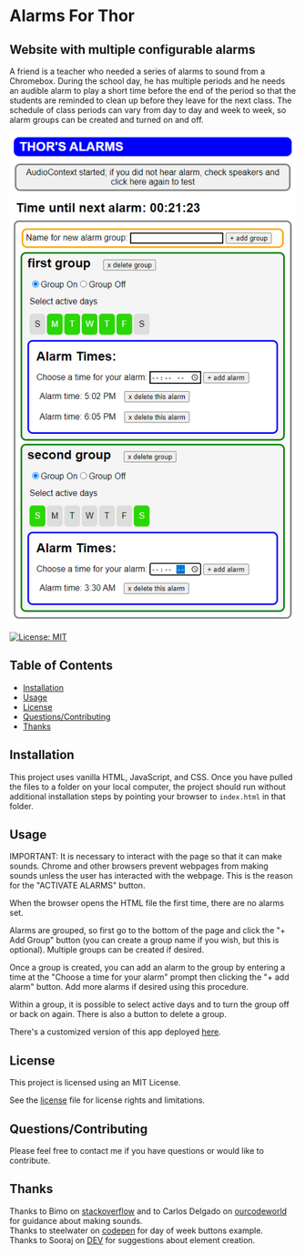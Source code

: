 # Alarms For Thor

## Website with multiple configurable alarms

A friend is a teacher who needed a series of alarms to sound from a Chromebox. During the school day, he has multiple periods and he needs an audible alarm to play a short time before the end of the period so that the students are reminded to clean up before they leave for the next class. The schedule of class periods can vary from day to day and week to week, so alarm groups can be created and turned on and off.

![](./images/screenshot.png)

[![License: MIT](https://img.shields.io/badge/License-MIT-yellow.svg)](https://opensource.org/licenses/MIT)

## Table of Contents

- [Installation](#installation)
- [Usage](#usage)
- [License](#license)
- [Questions/Contributing](#questionscontributing)
- [Thanks](#thanks)

## Installation

This project uses vanilla HTML, JavaScript, and CSS. Once you have pulled the files to a folder on your local computer, the project should run without additional installation steps by pointing your browser to `index.html` in that folder.

## Usage

IMPORTANT: It is necessary to interact with the page so that it can make sounds. Chrome and other browsers prevent webpages from making sounds unless the user has interacted with the webpage. This is the reason for the "ACTIVATE ALARMS" button.

When the browser opens the HTML file the first time, there are no alarms set.

Alarms are grouped, so first go to the bottom of the page and click the "+ Add Group" button (you can create a group name if you wish, but this is optional). Multiple groups can be created if desired.

Once a group is created, you can add an alarm to the group by entering a time at the "Choose a time for your alarm" prompt then clicking the "+ add alarm" button. Add more alarms if desired using this procedure.

Within a group, it is possible to select active days and to turn the group off or back on again. There is also a button to delete a group.

There's a customized version of this app deployed [here](https://stuart-rickard.github.io/alarm-thor-xp/).

## License

This project is licensed using an MIT License.

See the [license](./LICENSE) file for license rights and limitations.

## Questions/Contributing

Please feel free to contact me if you have questions or would like to contribute.

## Thanks

Thanks to Bimo on [stackoverflow](https://stackoverflow.com/questions/879152/how-do-i-make-javascript-beep) and to Carlos Delgado on [ourcodeworld](https://ourcodeworld.com/articles/read/1627/how-to-easily-generate-a-beep-notification-sound-with-javascript) for guidance about making sounds.  
Thanks to steelwater on [codepen](https://codepen.io/steelwater/pen/BjeZQx) for day of week buttons example.  
Thanks to Sooraj on [DEV](https://dev.to/soorajsnblaze333/generic-snippets-dom-element-creation-3go9) for suggestions about element creation.
